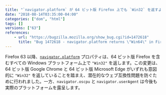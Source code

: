 ```yaml
---
title: "`navigator.platform` が 64 ビット版 Firefox 上でも `Win32` を返すようになりました"
date: "2018-08-14T03:35:00-04:00"
categories: ["dom", "html"]
tags: []
versions: ["63"]
references:
    - url: "https://bugzilla.mozilla.org/show_bug.cgi?id=1472618"
      title: "Bug 1472618 - navigator.platform returns \"Win64\" in Firefox on Win64 OS but \"Win32\" in Chrome and Edge"
---
```

Firefox 63 以降、[`navigator.platform`](https://developer.mozilla.org/docs/Web/API/NavigatorID/platform) プロパティは、64 ビット版 Firefox を含むすべての Windows プラットフォーム上で  `"Win32"` を返します。この変更は、64 ビット版 Google Chrome と 64 ビット版 Microsoft Edge がいずれも意図的に `"Win32"` を返していることを踏まえ、潜在的なウェブ互換性問題を防ぐために行われました。一方、`navigator.oscpu` と `navigator.userAgent` は今後も実際のプラットフォームを露呈します。
